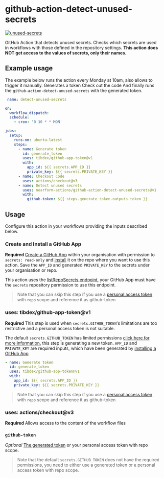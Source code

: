 # github-action-detect-unused-secrets

[![unused-secrets](https://github.com/nearform-actions/github-action-detect-unused-secrets/actions/workflows/detect-unused-secrets.yml/badge.svg)](https://github.com/nearform-actions/github-action-detect-unused-secrets/actions/workflows/detect-unused-secrets.yml)

GitHub Action that detects unused secrets.
Checks which secrets are used in workflows with those defined in the repository settings.
**This action does NOT get access to the values of secrets, only their names.**

## Example usage

The example below runs the action every Monday at 10am, also allows to trigger it manually.
Generates a token
Check out the code
And finally runs the `github-action-detect-unused-secrets` with the generated token.

```yml
 name: detect-unused-secrets

on:
  workflow_dispatch:
  schedule:
    - cron: '0 10 * * MON'

jobs:
  setup:
    runs-on: ubuntu-latest
    steps:
      - name: Generate token
        id: generate_token
        uses: tibdex/github-app-token@v1
        with:
          app_id: ${{ secrets.APP_ID }}
          private_key: ${{ secrets.PRIVATE_KEY }}
      - name: Checkout Code
        uses: actions/checkout@v3
      - name: Detect unused secrets
        uses: nearform-actions/github-action-detect-unused-secrets@v1
        with:
          github-token: ${{ steps.generate_token.outputs.token }}
```

## Usage

Configure this action in your workflows providing the inputs described below.

### Create and Install a GitHub App

**Required** [Create a GitHub App](https://docs.github.com/en/developers/apps/building-github-apps/creating-a-github-app) within your organisation with permission to `secrets: read-only` and [install](https://docs.github.com/en/developers/apps/managing-github-apps/installing-github-apps#installing-your-private-github-app-on-your-repository) it on the repo where you want to use this action. Save the `APP_ID` and generated `PRIVATE_KEY` to the secrets under your organisation or repo.

This action uses the [listRepoSecrets endpoint](https://docs.github.com/en/rest/reference/actions#list-repository-secrets), your GitHub App must have the `secrets` repository permission to use this endpoint.

> Note that you can skip this step if you use a [personal access token](https://docs.github.com/en/authentication/keeping-your-account-and-data-secure/creating-a-personal-access-token) with `repo` scope and reference it as github-token

### uses: tibdex/github-app-token@v1

**Required**
This step is used when `secrets.GITHUB_TOKEN`'s limitations are too restrictive and a personal access token is not suitable.

The default `secrets.GITHUB_TOKEN` has limited permissions [click here for more information](https://docs.github.com/en/actions/security-guides/automatic-token-authentication#permissions-for-the-github_token), this step is generating a new token. `APP_ID` and `PRIVATE_KEY` are required inputs, which have been generated by [installing a GitHub App](#install-a-github-app)

```yml
- name: Generate token
  id: generate_token
  uses: tibdex/github-app-token@v1
  with:
    app_id: ${{ secrets.APP_ID }}
    private_key: ${{ secrets.PRIVATE_KEY }}
```

> Note that you can skip this step if you use a [personal access token](https://docs.github.com/en/authentication/keeping-your-account-and-data-secure/creating-a-personal-access-token) with `repo` scope and reference it as github-token

### uses: actions/checkout@v3

**Required** Allows access to the content of the workflow files

### `github-token`

_Optional_ [The generated token](#uses-tibdexgithub-app-tokenv1) or your personal access token with repo scope.

> Note that the default `secrets.GITHUB_TOKEN` does not have the required permissions, you need to either use a generated token or a personal access token with repo scope.
